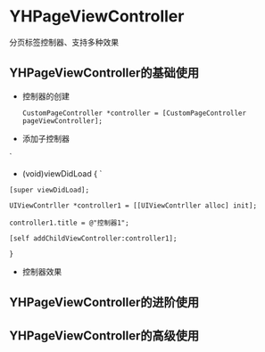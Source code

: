 # YHPageViewController
分页标签控制器、支持多种效果
## YHPageViewController的基础使用
  * 控制器的创建
    
    `
    CustomPageController *controller = [CustomPageController pageViewController];
    `
    
  * 添加子控制器
  
`
  - (void)viewDidLoad {
`

`
    [super viewDidLoad];
`

`
    UIViewContrller *controller1 = [[UIViewContrller alloc] init];
`

`
    controller1.title = @"控制器1";
`

`
    [self addChildViewController:controller1];
`

`
  }
`   

  
  * 控制器效果
## YHPageViewController的进阶使用
## YHPageViewController的高级使用
